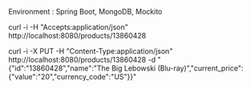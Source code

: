 Environment : Spring Boot, MongoDB, Mockito

curl -i -H "Accepts:application/json" http://localhost:8080/products/13860428

curl -i -X PUT -H "Content-Type:application/json" http://localhost:8080/products/13860428 -d "{\"id\":\"13860428\",\"name\":\"The Big Lebowski (Blu-ray)\",\"current_price\":{\"value\":\"20\",\"currency_code\":\"US\"}}"

